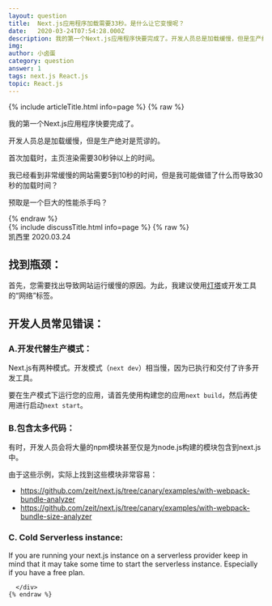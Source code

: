 ```yaml
---
layout: question
title:  Next.js应用程序加载需要33秒。是什么让它变慢呢？
date:   2020-03-24T07:54:28.000Z
description: 我的第一个Next.js应用程序快要完成了。开发人员总是加载缓慢，但是生产绝对是荒谬的。首次加载时，主页渲染需要30秒钟以上的时间。 我已经看...
img: 
author: 小卤蛋
category: question
answer: 1
tags: next.js React.js
topic: React.js
---
```

<div class="article-root">
  <div class="article">
    {% include articleTitle.html info=page %}
    {% raw %}
    <div class="article-content"><p><font style="vertical-align: inherit;"><font style="vertical-align: inherit;">我的第一个Next.js应用程序快要完成了。</font></font></p>

<p><font style="vertical-align: inherit;"><font style="vertical-align: inherit;">开发人员总是加载缓慢，但是生产绝对是荒谬的。</font></font></p>

<p><font style="vertical-align: inherit;"><font style="vertical-align: inherit;">首次加载时，主页渲染需要30秒钟以上的时间。 </font></font></p>

<p><font style="vertical-align: inherit;"><font style="vertical-align: inherit;">我已经看到非常缓慢的网站需要5到10秒的时间，但是我可能做错了什么而导致30秒的加载时间？</font></font></p>

<p><font style="vertical-align: inherit;"><font style="vertical-align: inherit;">预取是一个巨大的性能杀手吗？  </font></font></p></div>
    {% endraw %}
  </div>

  <div class="discuss-wrapper">
    {% include discussTitle.html info=page %}
    {% raw %}
    <div class="discuss-item">
        <div class="discuss-parent">
          <div class="discuss-meta">
            <span class="discuss-user">凯西里</span>
            <span class="discuss-time">2020.03.24</span>
          </div>
          <div class="discuss-comment"><h2><font style="vertical-align: inherit;"><font style="vertical-align: inherit;">找到瓶颈：</font></font></h2>

<p><font style="vertical-align: inherit;"><font style="vertical-align: inherit;">首先，您需要找出导致网站运行缓慢的原因。</font><font style="vertical-align: inherit;">为此，我建议使用</font></font><a href="https://developers.google.com/web/tools/lighthouse/" rel="nofollow noreferrer"><font style="vertical-align: inherit;"><font style="vertical-align: inherit;">灯塔</font></font></a><font style="vertical-align: inherit;"><font style="vertical-align: inherit;">或开发工具的“网络”标签。</font></font></p>

<h2><font style="vertical-align: inherit;"><font style="vertical-align: inherit;">开发人员常见错误：</font></font></h2>

<h3><font style="vertical-align: inherit;"><font style="vertical-align: inherit;">A.开发代替生产模式：</font></font></h3>

<p><font style="vertical-align: inherit;"><font style="vertical-align: inherit;">Next.js有两种模式。</font><font style="vertical-align: inherit;">开发模式（</font></font><code>next dev</code><font style="vertical-align: inherit;"><font style="vertical-align: inherit;">）相当慢，因为已执行和交付了许多开发工具。</font></font></p>

<p><font style="vertical-align: inherit;"><font style="vertical-align: inherit;">要在生产模式下运行您的应用，请首先使用构建您的应用</font></font><code>next build</code><font style="vertical-align: inherit;"><font style="vertical-align: inherit;">，然后再使用进行启动</font></font><code>next start</code><font style="vertical-align: inherit;"><font style="vertical-align: inherit;">。</font></font></p>

<h3><font style="vertical-align: inherit;"><font style="vertical-align: inherit;">B.包含太多代码：</font></font></h3>

<p><font style="vertical-align: inherit;"><font style="vertical-align: inherit;">有时，开发人员会将大量的npm模块甚至仅是为node.js构建的模块包含到next.js中。</font></font></p>

<p><font style="vertical-align: inherit;"><font style="vertical-align: inherit;">由于这些示例，实际上找到这些模块非常容易：</font></font></p>

<ul>
<li><a href="https://github.com/zeit/next.js/tree/canary/examples/with-webpack-bundle-analyzer" rel="nofollow noreferrer"><font style="vertical-align: inherit;"><font style="vertical-align: inherit;">https://github.com/zeit/next.js/tree/canary/examples/with-webpack-bundle-analyzer</font></font></a></li>
<li><a href="https://github.com/zeit/next.js/tree/canary/examples/with-webpack-bundle-size-analyzer" rel="nofollow noreferrer">https://github.com/zeit/next.js/tree/canary/examples/with-webpack-bundle-size-analyzer</a></li>
</ul>

<h3>C. Cold Serverless instance:</h3>

<p>If you are running your next.js instance on a serverless provider keep in mind that it may take some time to start the serverless instance. Especially if you have a free plan.</p></div>
        </div>
        
      </div>
    {% endraw %}
  </div>
<div>
